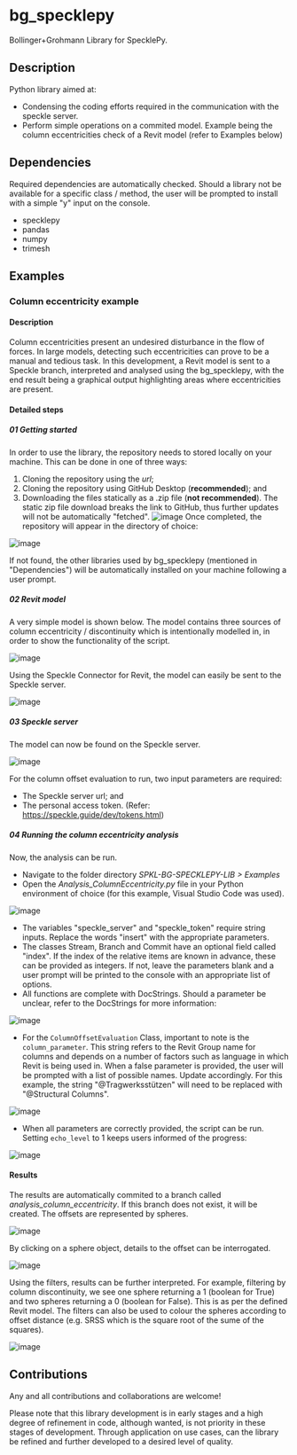 # bg_specklepy
Bollinger+Grohmann Library for SpecklePy.

## Description
Python library aimed at:
* Condensing the coding efforts required in the communication with the speckle server.
* Perform simple operations on a commited model. Example being the column eccentricities check of a Revit model (refer to Examples below)

## Dependencies
Required dependencies are automatically checked. Should a library not be available for a specific class / method, the user will be prompted to install with a simple "y" input on the console. 
* specklepy
* pandas
* numpy
* trimesh

## Examples

### Column eccentricity example
#### Description
Column eccentricities present an undesired disturbance in the flow of forces. In large models, detecting such eccentricities can prove to be a manual and tedious task. In this development, a Revit model is sent to a Speckle branch, interpreted and analysed using the bg_specklepy, with the end result being a graphical output highlighting areas where eccentricities are present.
#### Detailed steps
##### 01 Getting started
In order to use the library, the repository needs to stored locally on your machine. This can be done in one of three ways:
1. Cloning the repository using the *url*;
2. Cloning the repository using GitHub Desktop (**recommended**); and
3. Downloading the files statically as a .zip file (**not recommended**). The static zip file download breaks the link to GitHub, thus further updates will not be automatically "fetched". 
![image](https://user-images.githubusercontent.com/88777268/231439112-e504e818-48ef-4654-8e02-8b68957b9172.png)
Once completed, the repository will appear in the directory of choice:

![image](https://user-images.githubusercontent.com/88777268/231439755-6a6b46bf-0fdc-43bf-bc3a-c29ad7c528b6.png)

If not found, the other libraries used by bg_specklepy (mentioned in "Dependencies") will be automatically installed on your machine following a user prompt.
##### 02 Revit model
A very simple model is shown below. The model contains three sources of column eccentricity / discontinuity which is intentionally modelled in, in order to show the functionality of the script.

![image](https://user-images.githubusercontent.com/88777268/231445510-cb93fc68-a441-4596-9122-cf15d14a16c0.png)

Using the Speckle Connector for Revit, the model can easily be sent to the Speckle server.

![image](https://user-images.githubusercontent.com/88777268/231449020-ff91712d-fccc-4c50-8b61-a2aa429f1d47.png)
##### 03 Speckle server
The model can now be found on the Speckle server.

![image](https://user-images.githubusercontent.com/88777268/231451490-e6e8078f-e037-4a4f-b7e8-e04f60dd5262.png)

For the column offset evaluation to run, two input parameters are required:
- The Speckle server url; and
- The personal access token. (Refer: https://speckle.guide/dev/tokens.html)

##### 04 Running the column eccentricity analysis
Now, the analysis can be run. 
* Navigate to the folder directory *SPKL-BG-SPECKLEPY-LIB > Examples*
* Open the *Analysis_ColumnEccentricity.py* file in your Python environment of choice (for this example, Visual Studio Code was used).

![image](https://user-images.githubusercontent.com/88777268/231452968-c202c361-1738-4cf3-9ac7-9fe4cc8d2418.png)

* The variables "speckle_server" and "speckle_token" require string inputs. Replace the words "insert" with the appropriate parameters.
* The classes Stream, Branch and Commit have an optional field called "index". If the index of the relative items are known in advance, these can be provided as integers. If not, leave the parameters blank and a user prompt will be printed to the console with an appropriate list of options.
* All functions are complete with DocStrings. Should a parameter be unclear, refer to the DocStrings for more information:

![image](https://user-images.githubusercontent.com/88777268/231454300-6b9d3f70-6acf-4cab-b279-7880ee11def3.png)

* For the ```ColumnOffsetEvaluation``` Class, important to note is the ```column_parameter```. This string refers to the Revit Group name for columns and depends on a number of factors such as language in which Revit is being used in. When a false parameter is provided, the user will be prompted with a list of possible names. Update accordingly. For this example, the string "@Tragwerksstützen" will need to be replaced with "@Structural Columns". 

![image](https://user-images.githubusercontent.com/88777268/231455761-eae84dba-5d37-4254-b815-42a7b3c17c61.png)

* When all parameters are correctly provided, the script can be run. Setting ```echo_level``` to 1 keeps users informed of the progress:

![image](https://user-images.githubusercontent.com/88777268/231466068-df92b203-f10d-4349-ae01-7a03ba6687ff.png)

#### Results

The results are automatically commited to a branch called *analysis_column_eccentricity*. If this branch does not exist, it will be created. The offsets are represented by spheres.

![image](https://user-images.githubusercontent.com/88777268/231467560-23d03db1-928c-4d36-b1f5-9c0e41a3111a.png)

By clicking on a sphere object, details to the offset can be interrogated.

![image](https://user-images.githubusercontent.com/88777268/231467830-5df0f7da-804b-4c3a-987e-7048ca2da065.png)

Using the filters, results can be further interpreted. For example, filtering by column discontinuity, we see one sphere returning a 1 (boolean for True) and two spheres returning a 0 (boolean for False). This is as per the defined Revit model. The filters can also be used to colour the spheres according to offset distance (e.g. SRSS which is the square root of the sume of the squares).

![image](https://user-images.githubusercontent.com/88777268/231474246-e6132e51-c368-48bc-aa2d-8cab4183db92.png)

## Contributions
Any and all contributions and collaborations are welcome! 

Please note that this library development is in early stages and a high degree of refinement in code, although wanted, is not priority in these stages of development. Through application on use cases, can the library be refined and further developed to a desired level of quality.
